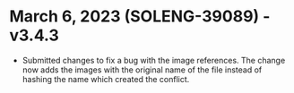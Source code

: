 # March 6, 2023 (SOLENG-39089) - v3.4.3
- Submitted changes to fix a bug with the image references. The change now adds the images with the original name of the file instead of hashing the name which created the conflict.